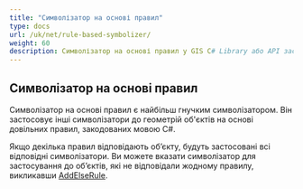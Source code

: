 ```yaml
---
title: "Символізатор на основі правил"
type: docs
url: /uk/net/rule-based-symbolizer/
weight: 60
description: Символізатор на основі правил у GIS C# Library або API застосовує інші символізатори до геометрій об'єктів на основі довільних правил, закодованих мовою C#.
---
```


## **Символізатор на основі правил**
Символізатор на основі правил є найбільш гнучким символізатором. Він застосовує інші символізатори до геометрій об'єктів на основі довільних правил, закодованих мовою C#.

Якщо декілька правил відповідають об’єкту, будуть застосовані всі відповідні символізатори. Ви можете вказати символізатор для застосування до об’єктів, які не відповідали жодному правилу, викликавши [AddElseRule](https://reference.aspose.com/gis/net/aspose.gis.rendering.symbolizers/rulebasedsymbolizer/methods/addelserule).

